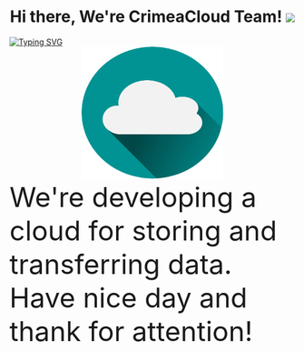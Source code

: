 <h1 align="center">Hi there, We're CrimeaCloud Team!</a> 
<img src="https://github.com/blackcater/blackcater/raw/main/images/Hi.gif" height="40"/></h1>
<a href="https://git.io/typing-svg"><img src="https://readme-typing-svg.demolab.com?font=Fira+Code&pause=1000&color=019393&background=FF2B9700&width=650&lines=Computer+science+students+team+from+Russia" alt="Typing SVG" /></a>
<center><img src="/WindowsFormsApp1/img/cloud%202.png" alt="<3" width="250"/> </center>
<font size="28"> We're developing a cloud for storing and transferring data. Have nice day and thank for attention! </font>